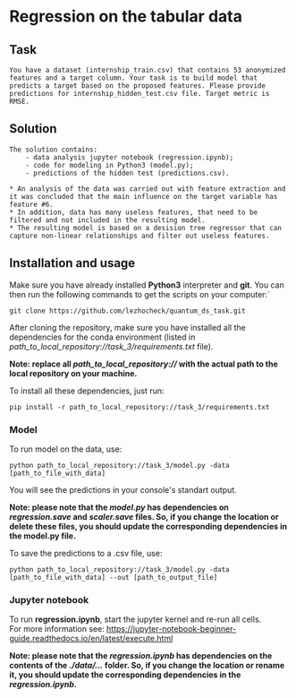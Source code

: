 # Regression on the tabular data

## Task

    You have a dataset (internship_train.csv) that contains 53 anonymized features and a target column. Your task is to build model that predicts a target based on the proposed features. Please provide predictions for internship_hidden_test.csv file. Target metric is RMSE.

## Solution

    The solution contains:
        - data analysis jupyter notebook (regression.ipynb); 
        - code for modeling in Python3 (model.py);
        - predictions of the hidden test (predictions.csv).
        
    * An analysis of the data was carried out with feature extraction and it was concluded that the main influence on the target variable has feature #6.
    * In addition, data has many useless features, that need to be filtered and not included in the resulting model.
    * The resulting model is based on a desision tree regressor that can capture non-linear relationships and filter out useless features.

## Installation and usage

Make sure you have already installed **Python3** interpreter and **git**. You can then run the following commands to get the scripts on your computer:`

```
git clone https://github.com/lezhocheck/quantum_ds_task.git
```

After cloning the repository, make sure you have installed all the dependencies for the conda environment (listed in *path_to_local_repository://task_3/requirements.txt* file).  

**Note: replace all *path_to_local_repository://* with the actual path to the local repository on your machine.**  

To install all these dependencies, just run:

```
pip install -r path_to_local_repository://task_3/requirements.txt
```

### Model

To run model on the data, use:

```
python path_to_local_repository://task_3/model.py -data [path_to_file_with_data]
```

You will see the predictions in your console's standart output. 

**Note: please note that the *model.py* has dependencies on *regression.save* and *scaler.save* files. So, if you change the location or delete these files, you should update the corresponding dependencies in the model.py file.**

To save the predictions to a .csv file, use:

```
python path_to_local_repository://task_3/model.py -data [path_to_file_with_data] --out [path_to_output_file]
```

### Jupyter notebook

To run **regression.ipynb**, start the jupyter kernel and re-run all cells.  
For more information see: https://jupyter-notebook-beginner-guide.readthedocs.io/en/latest/execute.html  

**Note: please note that the *regression.ipynb* has dependencies on the contents of the *./data/...* folder. So, if you change the location or rename it, you should update the corresponding dependencies in the *regression.ipynb.***